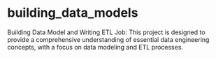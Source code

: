 # building_data_models
Building Data Model and Writing ETL Job:  This project is designed to provide a comprehensive understanding of essential data engineering concepts, with a focus on data modeling and ETL processes.
